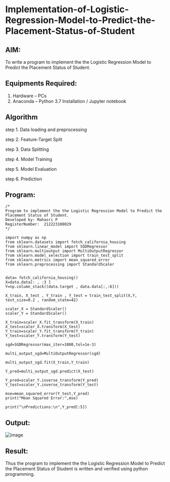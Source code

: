 # Implementation-of-Logistic-Regression-Model-to-Predict-the-Placement-Status-of-Student

## AIM:
To write a program to implement the the Logistic Regression Model to Predict the Placement Status of Student.

## Equipments Required:
1. Hardware – PCs
2. Anaconda – Python 3.7 Installation / Jupyter notebook

## Algorithm
step 1. Data loading and preprocessing


step 2. Feature-Target Split


step 3. Data Splitting


step 4. Model Training


step 5. Model Evaluation


step 6. Prediction

## Program:
```
/*
Program to implement the the Logistic Regression Model to Predict the Placement Status of Student.
Developed by: Mahasri P
RegisterNumber:  212223100029
*/
```
```
import numpy as np
from sklearn.datasets import fetch_california_housing
from sklearn.linear_model import SGDRegressor
from sklearn.multioutput import MultiOutputRegressor
from sklearn.model_selection import train_test_split
from sklearn.metrics import mean_squared_error
from sklearn.preprocessing import StandardScaler


data= fetch_california_housing()
X=data.data[: , :3 ] 
Y=np.column_stack((data.target , data.data[:,:6]))

X_train, X_test , Y_train , Y_test = train_test_split(X,Y, test_size=0.2 , random_state=42)

scaler_X = StandardScaler()
scaler_Y = StandardScaler()

X_train=scaler_X.fit_transform(X_train)
X_test=scaler_X.transform(X_test)
Y_train=scaler_Y.fit_transform(Y_train)
Y_test=scaler_Y.transform(Y_test)

sgd=SGDRegressor(max_iter=1000,tol=1e-3)

multi_output_sgd=MultiOutputRegressor(sgd)

multi_output_sgd.fit(X_train,Y_train)

Y_pred=multi_output_sgd.predict(X_test)

Y_pred=scaler_Y.inverse_transform(Y_pred)
Y_test=scaler_Y.inverse_transform(Y_test)

mse=mean_squared_error(Y_test,Y_pred)
print("Mean Squared Error:",mse)

print("\nPredictions:\n",Y_pred[:5])

```

## Output:
![image](https://github.com/user-attachments/assets/f8a1aec0-f06d-4831-9e84-2e6286360880)


## Result:
Thus the program to implement the the Logistic Regression Model to Predict the Placement Status of Student is written and verified using python programming.
